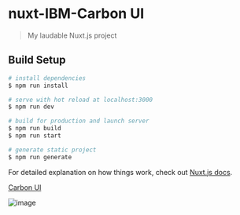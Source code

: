 # nuxt-IBM-Carbon UI

> My laudable Nuxt.js project

## Build Setup

``` bash
# install dependencies
$ npm run install

# serve with hot reload at localhost:3000
$ npm run dev

# build for production and launch server
$ npm run build
$ npm run start

# generate static project
$ npm run generate
```

For detailed explanation on how things work, check out [Nuxt.js docs](https://nuxtjs.org).

[Carbon UI](https://vue.carbondesignsystem.com/?path=/story/welcome--default)


![image](https://user-images.githubusercontent.com/18229355/138548639-ecaa86fc-a5e5-4245-8de4-d77eba1f4a5a.png)
